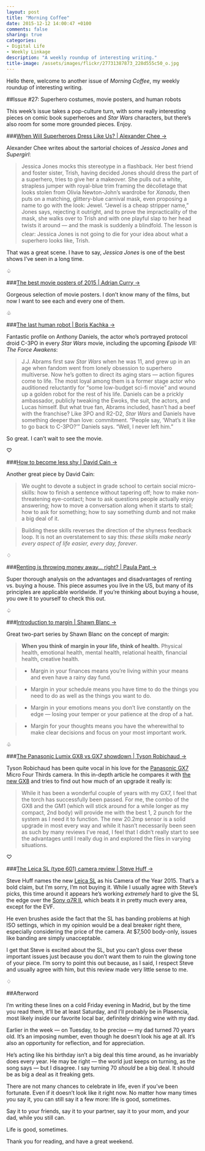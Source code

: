 ```yaml
---
layout: post
title: "Morning Coffee"
date: 2015-12-12 14:00:47 +0100
comments: false
sharing: true
categories: 
- Digital Life
- Weekly Linkage
description: "A weekly roundup of interesting writing."
title-image: /assets/images/flickr/27731387873_228d555c50_o.jpg
---
```


Hello there, welcome to another issue of _Morning Coffee_, my weekly roundup of interesting writing.

##Issue \#27: Superhero costumes, movie posters, and human robots

This week’s issue takes a pop-culture turn, with some really interesting pieces on comic book superheroes and _Star Wars_ characters, but there’s also room for some more grounded pieces. Enjoy. 

###[When Will Superheroes Dress Like Us? | Alexander Chee →](http://www.racked.com/2015/12/8/9867812/jessica-jones-supergirl-superhero-costume)

Alexander Chee writes about the sartorial choices of _Jessica Jones_ and _Supergirl_:

> Jessica Jones mocks this stereotype in a flashback. Her best friend and foster sister, Trish, having decided Jones should dress the part of a superhero, tries to give her a makeover. She pulls out a white, strapless jumper with royal-blue trim framing the décolletage that looks stolen from Olivia Newton-John’s wardrobe for _Xanadu_, then puts on a matching, glittery-blue carnival mask, even proposing a name to go with the look: Jewel. “Jewel is a cheap stripper name,” Jones says, rejecting it outright, and to prove the impracticality of the mask, she walks over to Trish and with one playful slap to her head twists it around — and the mask is suddenly a blindfold. The lesson is clear: Jessica Jones is not going to die for your idea about what a superhero looks like, Trish.

That was a great scene. I have to say, _Jessica Jones_ is one of the best shows I’ve seen in a long time.

<p class="card-separator">♤</p>

###[The best movie posters of 2015 | Adrian Curry →](https://mubi.com/notebook/posts/the-best-movie-posters-of-2015)

Gorgeous selection of movie posters. I don’t know many of the films, but now I want to see each and every one of them.
 
<p class="card-separator">♧</p>

###[The last human robot | Boris Kachka →](http://www.vulture.com/2015/12/anthony-daniels-c-3po-c-v-r.html)

Fantastic profile on Anthony Daniels, the actor who’s portrayed protocol droid C-3PO in every _Star Wars_ movie, including the upcoming _Episode VII: The Force Awakens_:

> J.J. Abrams first saw _Star Wars_ when he was 11, and grew up in an age when fandom went from lonely obsession to superhero multiverse. Now he’s gotten to direct its aging stars — action figures come to life. The most loyal among them is a former stage actor who auditioned reluctantly for “some low-budget sci-fi movie” and wound up a golden robot for the rest of his life. Daniels can be a prickly ambassador, publicly tweaking the Ewoks, the suit, the actors, and Lucas himself. But what true fan, Abrams included, hasn’t had a beef with the franchise? Like 3PO and R2-D2, _Star Wars_ and Daniels have something deeper than love: commitment. “People say, ‘What’s it like to go back to C-3PO?’” Daniels says. “Well, I never left him.”

So great. I can’t wait to see the movie.

<p class="card-separator">♡</p>

###[How to become less shy | David Cain →](http://www.raptitude.com/2015/12/how-to-become-less-shy/)

Another great piece by David Cain:

> We ought to devote a subject in grade school to certain social micro-skills: how to finish a sentence without tapering off; how to make non-threatening eye-contact; how to ask questions people actually enjoy answering; how to move a conversation along when it starts to stall; how to ask for something; how to say something dumb and not make a big deal of it.

> Building these skills reverses the direction of the shyness feedback loop. It is not an overstatement to say this: _these skills make nearly every aspect of life easier, every day, forever_. 

<p class="card-separator">♢</p>

###[Renting is throwing money away… right? | Paula Pant →](http://affordanything.com/2015/11/24/is-renting-better-than-buying-should-i-rent-or-buy/)

Super thorough analysis on the advantages and disadvantages of renting vs. buying a house. This piece assumes you live in the US, but many of its principles are applicable worldwide. If you’re thinking about buying a house, you owe it to yourself to check this out. 

<p class="card-separator">♤</p>

###[Introduction to margin | Shawn Blanc →](https://shawnblanc.net/2015/12/margin-part-one/)

Great two-part series by Shawn Blanc on the concept of margin:

> **When you think of margin in your life, think of health.** Physical health, emotional health, mental health, relational health, financial health, creative health.

> * Margin in your finances means you’re living within your means and even have a rainy day fund.

> * Margin in your schedule means you have time to do the things you need to do as well as the things you want to do.

> * Margin in your emotions means you don’t live constantly on the edge — losing your temper or your patience at the drop of a hat.

> * Margin for your thoughts means you have the wherewithal to make clear decisions and focus on your most important work.

<p class="card-separator">♧</p>

###[The Panasonic Lumix GX8 vs GX7 showdown | Tyson Robichaud →](https://tysonrobichaudphotography.wordpress.com/2015/12/04/the-panasonic-lumix-gx8-vs-gx7-showdown-how-much-of-an-upgrade-is-it-really-well-w-lumixusa/)

Tyson Robichaud has been quite vocal in his love for the [Panasonic GX7](http://amzn.to/1OYNY2G) Micro Four Thirds camera. In this in-depth article he compares it with [the new GX8](http://amzn.to/1NMo5UH) and tries to find out how much of an upgrade it really is:

> While it has been a wonderful couple of years with my GX7, I feel that the torch has successfully been passed. For me, the combo of the GX8 and the GM1 (which will stick around for a while longer as my compact, 2nd body) will provide me with the best 1, 2 punch for the system as I need it to function. The new 20.2mp sensor is a solid upgrade in most every way and while it hasn’t necessarily been seen as such by many reviews I’ve read, I feel that I didn’t really start to see the advantages until I really dug in and explored the files in varying situations.

<p class="card-separator">♡</p>

###[The Leica SL (type 601) camera review | Steve Huff →](http://www.stevehuffphoto.com/2015/11/30/leica-sl-camera-review-my-camera-of-the-year-2015/)

Steve Huff names the new [Leica SL](http://www.bhphotovideo.com/c/product/1192093-REG/leica_10850_sl_typ_601_mirrorless.html) as his Camera of the Year 2015. That’s a bold claim, but I’m sorry, I’m not buying it. While I usually agree with Steve’s picks, this time around it appears he’s working _extremely_ hard to give the SL the edge over the [Sony α7R II](http://amzn.to/1NMoczQ), which beats it in pretty much every area, except for the EVF.

He even brushes aside the fact that the SL has banding problems at high ISO settings, which in my opinion would be a deal breaker right there, especially considering the price of the camera. At $7,500 body-only, issues like banding are simply unacceptable.

I get that Steve is excited about the SL, but you can’t gloss over these important issues just because you don’t want them to ruin the glowing tone of your piece. I’m sorry to point this out because, as I said, I respect Steve and usually agree with him, but this review made very little sense to me.

<p class="card-separator">♢</p>


##Afterword

I’m writing these lines on a cold Friday evening in Madrid, but by the time you read them, it’ll be at least Saturday, and I’ll probably be in Plasencia, most likely inside our favorite local bar, definitely drinking wine with my dad.

Earlier in the week — on Tuesday, to be precise — my dad turned 70 years old. It’s an imposing number, even though he doesn’t look his age at all. It’s also an opportunity for reflection, and for appreciation.

He’s acting like his birthday isn’t a big deal this time around, as he invariably does every year. He may be right — the world just keeps on turning, as the song says — but I disagree. I say turning 70 _should_ be a big deal. It should be as big a deal as it freaking gets.

There are not many chances to celebrate in life, even if you’ve been fortunate. Even if it doesn’t look like it right now. No matter how many times you say it, you can still say it a few more: life is good, sometimes.

Say it to your friends, say it to your partner, say it to your mom, and your dad, while you still can.

Life is good, sometimes.

Thank you for reading, and have a great weekend.

 